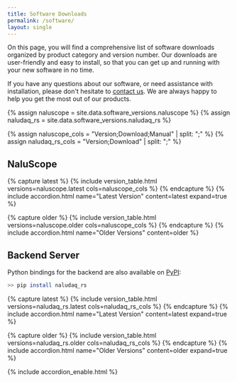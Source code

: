 ```yaml
---
title: Software Downloads
permalink: /software/
layout: single
---
```


On this page, you will find a comprehensive list of software downloads organized by product category and version number. Our downloads are user-friendly and easy to install, so that you can get up and running with your new software in no time.

If you have any questions about our software, or need assistance with installation, please don't hesitate to [contact us](/contact/). We are always happy to help you get the most out of our products.

{% assign naluscope = site.data.software_versions.naluscope %}
{% assign naludaq_rs = site.data.software_versions.naludaq_rs %}

{% assign naluscope_cols = "Version;Download;Manual" | split: ";" %}
{% assign naludaq_rs_cols = "Version;Download" | split: ";" %}

## NaluScope

{% capture latest %}
{% include version_table.html versions=naluscope.latest cols=naluscope_cols %}
{% endcapture %}
{% include accordion.html name="Latest Version" content=latest expand=true %}


{% capture older %}
{% include version_table.html versions=naluscope.older cols=naluscope_cols %}
{% endcapture %}
{% include accordion.html name="Older Versions" content=older %}




## Backend Server

Python bindings for the backend are also available on [PyPI](https://pypi.org/project/naludaq-rs/):

```bash
>> pip install naludaq_rs
```

{% capture latest %}
{% include version_table.html versions=naludaq_rs.latest cols=naludaq_rs_cols %}
{% endcapture %}
{% include accordion.html name="Latest Version" content=latest expand=true %}

{% capture older %}
{% include version_table.html versions=naludaq_rs.older cols=naludaq_rs_cols %}
{% endcapture %}
{% include accordion.html name="Older Versions" content=older expand=true %}


{% include accordion_enable.html %}
